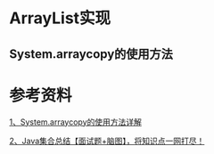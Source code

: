 
# ArrayList实现

## System.arraycopy的使用方法

# 参考资料
[1、System.arraycopy的使用方法详解](https://blog.csdn.net/wenzhi20102321/article/details/78444158)

[2、Java集合总结【面试题+脑图】，将知识点一网打尽！](https://juejin.cn/post/6844903591556153357#heading-15)
